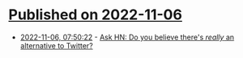 # [Published on 2022-11-06](index.md)

* [2022-11-06, 07:50:22](https://news.ycombinator.com/item?id=33490217) - [Ask HN: Do you believe there's *really* an alternative to Twitter?](https://news.ycombinator.com/item?id=33490217)
